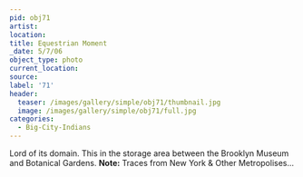 ```yaml
---
pid: obj71
artist:
location:
title: Equestrian Moment
_date: 5/7/06
object_type: photo
current_location:
source:
label: '71'
header:
  teaser: /images/gallery/simple/obj71/thumbnail.jpg
  image: /images/gallery/simple/obj71/full.jpg
categories:
  - Big-City-Indians
---
```

Lord of its domain. This in the storage area between the Brooklyn Museum and Botanical Gardens.
**Note:**
Traces from New York & Other Metropolises...
